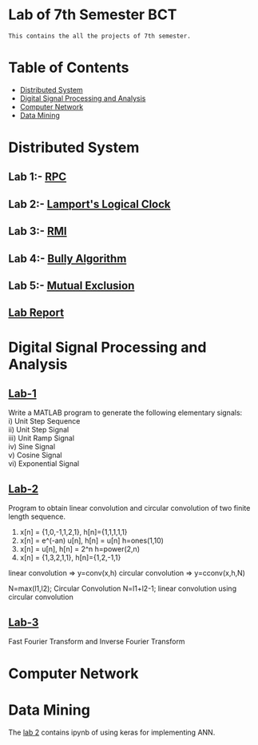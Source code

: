 # Lab of 7th Semester BCT

    This contains the all the projects of 7th semester.

# Table of Contents

- [Distributed System](#distributed-system)
- [Digital Signal Processing and Analysis](#digital-signal-processing-and-analysis)
- [Computer Network](#computer-network)
- [Data Mining](#data-mining)

# Distributed System

## Lab 1:- [RPC](./Distributed-System/RPC/src)

## Lab 2:- [Lamport's Logical Clock](./Distributed-System/lamport.c)

## Lab 3:- [RMI](./Distributed-System/RMI/src)

## Lab 4:- [Bully Algorithm](./Distributed-System/bullyAlg/src)

## Lab 5:- [Mutual Exclusion](./Distributed-System/mutualExec.py)

## [Lab Report](./Distributed-System/lab12345_Raj_32.pdf)

# Digital Signal Processing and Analysis

## [Lab-1](./DSAP/Lab1)

Write a MATLAB program to generate the following elementary signals: <br />
i) Unit Step Sequence <br />
ii) Unit Step Signal <br />
iii) Unit Ramp Signal <br />
iv) Sine Signal <br />
v) Cosine Signal <br />
vi) Exponential Signal <br />

## [Lab-2](./DSAP/Lab2)

Program to obtain linear convolution and circular convolution of two finite length sequence.

1. x[n] = {1,0,-1,1,2,1}, h[n]={1,1,1,1,1}
2. x[n] = e^(-an) u[n], h[n] = u[n] h=ones(1,10)
3. x[n] = u[n], h[n] = 2^n h=power(2,n)
4. x[n] = {1,3,2,1,1}, h[n]={1,2,-1,1}

linear convolution => y=conv(x,h)
circular convolution => y=cconv(x,h,N)

N=max(l1,l2); Circular Convolution
N=l1+l2-1; linear convolution using circular convolution

## [Lab-3](./DSAP/Lab3)

Fast Fourier Transform and Inverse Fourier Transform

# Computer Network

# Data Mining

The [lab 2](./Data-mining) contains ipynb of using keras for implementing ANN.
